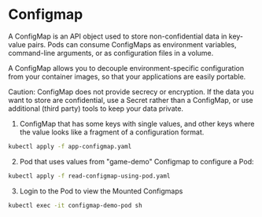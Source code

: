 # Configmap

A ConfigMap is an API object used to store non-confidential data in key-value pairs. Pods can consume ConfigMaps as environment variables, command-line arguments, or as configuration files in a volume.

A ConfigMap allows you to decouple environment-specific configuration from your container images, so that your applications are easily portable.

Caution: ConfigMap does not provide secrecy or encryption. If the data you want to store are confidential, use a Secret rather than a ConfigMap, or use additional (third party) tools to keep your data private.

1. ConfigMap that has some keys with single values, and other keys where the value looks like a fragment of a configuration format.

```bash
kubectl apply -f app-configmap.yaml
```

2. Pod that uses values from "game-demo" Configmap to configure a Pod:

```bash
kubectl apply -f read-configmap-using-pod.yaml
```

3. Login to the Pod to view the Mounted Configmaps

```bash
kubectl exec -it configmap-demo-pod sh
```
